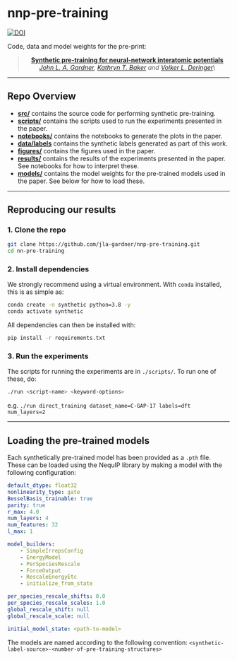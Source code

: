 # nnp-pre-training 

[![DOI](https://zenodo.org/badge/665526475.svg)](https://zenodo.org/doi/10.5281/zenodo.10405624)

Code, data and model weights for the pre-print:

<div align="center">

> **[Synthetic pre-training for neural-network interatomic potentials](http://doi.org/10.1088/2632-2153/ad1626)**\
> _[John L. A. Gardner](https://jla-gardner.github.io), [Kathryn T. Baker](https://www.linkedin.com/in/katbaker27) and [Volker L. Deringer](http://deringer.chem.ox.ac.uk)_\

</div>

---

## Repo Overview

-  **[src/](src/)** contains the source code for performing synthetic pre-training.
-  **[scripts/](scripts/)** contains the scripts used to run the experiments presented in the paper.
-  **[notebooks/](./plotting/analysis.ipynb)** contains the notebooks to generate the plots in the paper.
-  **[data/labels](data/labels)** contains the synthetic labels generated as part of this work. 
-  **[figures/](figures/)** contains the figures used in the paper.
-  **[results/](results/)** contains the results of the experiments presented in the paper. See notebooks for how to interpret these.
-  **[models/](models/)** contains the model weights for the pre-trained models used in the paper. See below for how to load these. 

---

## Reproducing our results

### 1. Clone the repo

```bash
git clone https://github.com/jla-gardner/nnp-pre-training.git
cd nn-pre-training
```

### 2. Install dependencies

We strongly recommend using a virtual environment. With `conda` installed, this is as simple as:

```bash
conda create -n synthetic python=3.8 -y
conda activate synthetic
```

All dependencies can then be installed with:

```bash
pip install -r requirements.txt
```

### 3. Run the experiments

The scripts for running the experiments are in `./scripts/`. To run one of these, do:

```bash
./run <script-name> <keyword-options>
```

e.g. `./run direct_training dataset_name=C-GAP-17 labels=dft num_layers=2`

--- 

## Loading the pre-trained models

Each synthetically pre-trained model has been provided as a `.pth` file. These can be loaded using the NequIP library by making a model with the following configuration:

```yaml
default_dtype: float32
nonlinearity_type: gate
BesselBasis_trainable: true
parity: true
r_max: 4.0
num_layers: 4
num_features: 32
l_max: 1

model_builders: 
    - SimpleIrrepsConfig
    - EnergyModel
    - PerSpeciesRescale
    - ForceOutput
    - RescaleEnergyEtc 
    - initialize_from_state

per_species_rescale_shifts: 0.0
per_species_rescale_scales: 1.0
global_rescale_shift: null
global_rescale_scale: null

initial_model_state: <path-to-model>
```

The models are named according to the following convention:
`<synthetic-label-source>-<number-of-pre-training-structures>`

